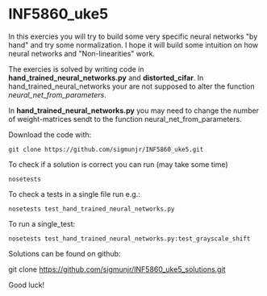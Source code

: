 # INF5860_uke5
In this exercies you will try to build some very specific neural networks "by hand" and try some normalization.
I hope it will build some intuition on how neural networks and "Non-linearities" work.

The exercies is solved by writing code in **hand_trained_neural_networks.py** and **distorted_cifar**.
In hand_trained_neural_networks your are not supposed to alter the function *neural_net_from_parameters*.

In **hand_trained_neural_networks.py** you may need to change the number of weight-matrices sendt to the function
neural_net_from_parameters.

Download the code with:

    git clone https://github.com/sigmunjr/INF5860_uke5.git

To check if a solution is correct you can run (may take some time)

    nosetests
    
To check a tests in a single file run e.g.:

    nosetests test_hand_trained_neural_networks.py

To run a single_test:

    nosetests test_hand_trained_neural_networks.py:test_grayscale_shift

Solutions can be found on github:

   git clone https://github.com/sigmunjr/INF5860_uke5_solutions.git

Good luck!
